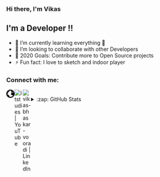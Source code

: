 ### Hi there, I'm Vikas 


## I'm a Developer !!

- 🌱 I’m currently learning everything 🤣
- 👯 I’m looking to collaborate with other Developers
- 🥅 2020 Goals: Contribute more to Open Source projects
- ⚡ Fun fact: I love to sketch and indoor player


### Connect with me:

[<img align="left" alt="shayaaz.weebly.com" width="22px" src="https://raw.githubusercontent.com/iconic/open-iconic/master/svg/globe.svg" />][website]
[<img align="left" alt="itstudies | YouTube" width="22px" src="https://cdn.jsdelivr.net/npm/simple-icons@v3/icons/youtube.svg" />][youtube]
[<img align="left" alt="vikas-bhaskar-vooradi | LinkedIn" width="22px" src="https://cdn.jsdelivr.net/npm/simple-icons@v3/icons/linkedin.svg" />][linkedin]


<br />



<details>
  <summary>:zap: GitHub Stats</summary>

  <img align="left" alt="codeSTACKr's GitHub Stats" src="https://github-readme-stats.codeholic24.vercel.app/api?username=codeSTACKr&show_icons=true&hide_border=true" />

</details>

[website]: http://shayaaz.weebly.com
[youtube]: https://www.youtube.com/channel/UC3o5ofZCvRvBGAW6NYmMjRQ
[linkedin]: https://www.linkedin.com/in/vikas-bhaskar-vooradi/



